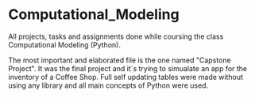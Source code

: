 # Computational_Modeling
All projects, tasks and assignments done while coursing the class Computational Modeling (Python).

The most important and elaborated file is the one named "Capstone Project". It was the final project and it´s trying to simualate an app for the inventory of a Coffee Shop.
Full self updating tables were made without using any library and all main concepts of Python were used.

